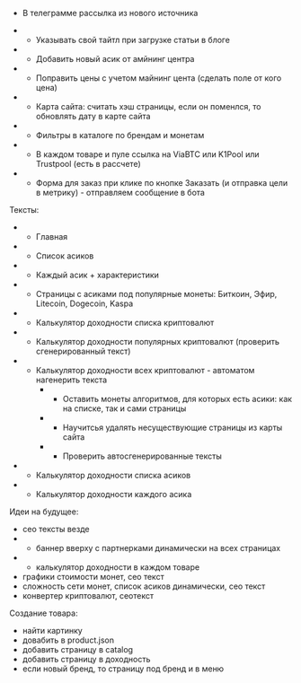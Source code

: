 - В телеграмме рассылка из нового источника
- + Указывать свой тайтл при загрузке статьи в блоге

- + Добавить новый асик от амйнинг центра
- + Поправить цены с учетом майнинг цента (сделать поле от кого цена)

- + Карта сайта: считать хэш страницы, если он поменлся, то обновлять дату в карте сайта
- + Фильтры в каталоге по брендам и монетам
- + В каждом товаре и пуле ссылка на ViaBTC или K1Pool или Trustpool (есть в рассчете)
- + Форма для заказ при клике по кнопке Заказать (и отправка цели в метрику) - отправляем сообщение в бота

Тексты:
- + Главная
- + Список асиков
- + Каждый асик + характеристики
- + Страницы с асиками под популярные монеты: Биткоин, Эфир, Litecoin, Dogecoin, Kaspa
- + Калькулятор доходности списка криптовалют
- + Калькулятор доходности популярных криптовалют (проверить сгенерированный текст)
- + Калькулятор доходности всех криптовалют - автоматом нагенерить текста
    - + Оставить монеты алгоритмов, для которых есть асики: как на списке, так и сами страницы
    - + Научитсья удалять несуществующие страницы из карты сайта
    - + Проверить автосгенерированные тексты
- + Калькулятор доходности списка асиков
- + Калькулятор доходности каждого асика

Идеи на будущее:
- сео тексты везде
- - баннер вверху с партнерками динамически на всех страницах
- + калькулятор доходности в каждом товаре
- графики стоимости монет, сео текст
- сложность сети монет, список асиков динамически, сео текст
- конвертер криптовалют, сеотекст


Создание товара:
- найти картинку
- довабить в product.json
- добавить страницу в catalog
- добавить страницу в доходность
- если новый бренд, то страницу под бренд и в меню